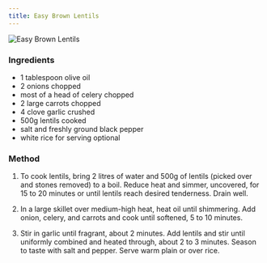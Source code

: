 ```yaml
---
title: Easy Brown Lentils
---
```


![Easy Brown Lentils](https://msb.me.uk/resources/easy-brown-lentils.jpg)

### Ingredients

* 1 tablespoon olive oil
* 2 onions chopped
* most of a head of celery chopped
* 2 large carrots chopped
* 4 clove garlic crushed
* 500g lentils cooked
* salt and freshly ground black pepper
* white rice for serving optional

### Method

1. To cook lentils, bring 2 litres of water and 500g of lentils (picked over and stones removed) to a boil. Reduce heat and simmer, uncovered, for 15 to 20 minutes or until lentils reach desired tenderness. Drain well.

2. In a large skillet over medium-high heat, heat oil until shimmering. Add onion, celery, and carrots and cook until softened, 5 to 10 minutes.

3. Stir in garlic until fragrant, about 2 minutes. Add lentils and stir until uniformly combined and heated through, about 2 to 3 minutes. Season to taste with salt and pepper. Serve warm plain or over rice.
